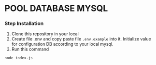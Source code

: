 # POOL DATABASE MYSQL

### Step Installation
1. Clone this repository in your local
2. Create file .env and copy paste file `.env.example` into it. Initialize value for configuration DB according to your local mysql. 
3. Run this command 
```
node index.js
``` 